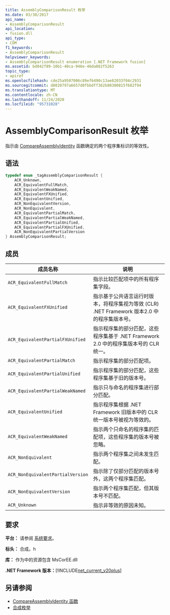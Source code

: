 ```yaml
---
title: AssemblyComparisonResult 枚举
ms.date: 03/30/2017
api_name:
- AssemblyComparisonResult
api_location:
- fusion.dll
api_type:
- COM
f1_keywords:
- AssemblyComparisonResult
helpviewer_keywords:
- AssemblyComparisonResult enumeration [.NET Framework fusion]
ms.assetid: bd042f89-10b1-40ca-946e-46da082f5263
topic_type:
- apiref
ms.openlocfilehash: cde25a9507006c89ef6490c13ae82033f04c2931
ms.sourcegitcommit: d8020797a6657d0fbbdff362b80300815f682f94
ms.translationtype: MT
ms.contentlocale: zh-CN
ms.lasthandoff: 11/24/2020
ms.locfileid: "95731028"
---
```

# <a name="assemblycomparisonresult-enumeration"></a>AssemblyComparisonResult 枚举

指示由 [CompareAssemblyIdentity](compareassemblyidentity-function.md) 函数确定的两个程序集标识的等效性。  
  
## <a name="syntax"></a>语法  
  
```cpp  
typedef enum _tagAssemblyComparisonResult {  
    ACR_Unknown,
    ACR_EquivalentFullMatch,  
    ACR_EquivalentWeakNamed,  
    ACR_EquivalentFXUnified,  
    ACR_EquivalentUnified,
    ACR_NonEquivalentVersion,  
    ACR_NonEquivalent,
    ACR_EquivalentPartialMatch,  
    ACR_EquivalentPartialWeakNamed,
    ACR_EquivalentPartialUnified,  
    ACR_EquivalentPartialFXUnified,  
    ACR_NonEquivalentPartialVersion
} AssemblyComparisonResult;  
```  
  
## <a name="members"></a>成员  
  
|成员名称|说明|  
|-----------------|-----------------|  
|`ACR_EquivalentFullMatch`|指示比较匹配项中的所有程序集字段。|  
|`ACR_EquivalentFXUnified`|指示基于公共语言运行时版本，将程序集视为等效 (CLR) .NET Framework 版本2.0 中的程序集版本号。|  
|`ACR_EquivalentPartialFXUnified`|指示程序集的部分匹配，这些程序集基于 .NET Framework 2.0 中的程序集版本号的 CLR 统一。|  
|`ACR_EquivalentPartialMatch`|指示程序集的部分匹配项。|  
|`ACR_EquivalentPartialUnified`|指示程序集的部分匹配，这些程序集基于旧的版本号。|  
|`ACR_EquivalentPartialWeakNamed`|指示只与命名的程序集进行部分匹配。|  
|`ACR_EquivalentUnified`|指示程序集根据 .NET Framework 旧版本中的 CLR 统一版本号被视为等效的。|  
|`ACR_EquivalentWeakNamed`|指示两个只命名的程序集的匹配项，这些程序集的版本号被忽略。|  
|`ACR_NonEquivalent`|指示两个程序集之间未发生匹配。|  
|`ACR_NonEquivalentPartialVersion`|指示除了仅部分匹配的版本号外，这两个程序集匹配。|  
|`ACR_NonEquivalentVersion`|指示两个程序集匹配，但其版本号不匹配。|  
|`ACR_Unknown`|指示非等效的原因未知。|  
  
## <a name="requirements"></a>要求  

 **平台：** 请参阅 [系统要求](../../get-started/system-requirements.md)。  
  
 **标头：** 合成。h  
  
 **库：** 作为中的资源包含 MsCorEE.dll  
  
 **.NET Framework 版本：**[!INCLUDE[net_current_v20plus](../../../../includes/net-current-v20plus-md.md)]  
  
## <a name="see-also"></a>另请参阅

- [CompareAssemblyIdentity 函数](compareassemblyidentity-function.md)
- [合成枚举](fusion-enumerations.md)
